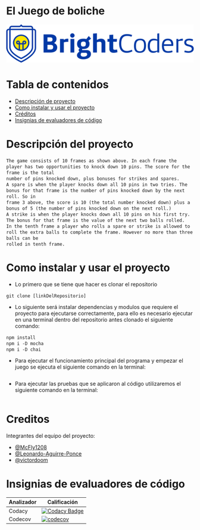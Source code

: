 # El Juego de boliche
![BrightCoders Logo](img/logo.png)

# Tabla de contenidos
  - [Descripción de proyecto](#descripción-del-proyecto)
  - [Como instalar y usar el proyecto](#como-instalar-y-usar-el-proyecto)
  - [Créditos](#creditos)
  - [Insignias de evaluadores de código](#insignias-de-evaluadores-de-código)

# Descripción del proyecto
    The game consists of 10 frames as shown above. In each frame the player has two opportunities to knock down 10 pins. The score for the frame is the total 
    number of pins knocked down, plus bonuses for strikes and spares.
    A spare is when the player knocks down all 10 pins in two tries. The bonus for that frame is the number of pins knocked down by the next roll. So in 
    frame 3 above, the score is 10 (the total number knocked down) plus a bonus of 5 (the number of pins knocked down on the next roll.)
    A strike is when the player knocks down all 10 pins on his first try. The bonus for that frame is the value of the next two balls rolled.
    In the tenth frame a player who rolls a spare or strike is allowed to roll the extra balls to complete the frame. However no more than three balls can be 
    rolled in tenth frame.

# Como instalar y usar el proyecto
- Lo primero que se tiene que hacer es clonar el repositorio
``` 
git clone [linkDelRepositorio] 
```

- Lo siguiente será instalar dependencias y modulos que requiere el proyecto para ejecutarse correctamente, para ello es necesario ejecutar en una terminal dentro del repositorio antes clonado el siguiente comando:
```
npm install
npm i -D mocha
npm i -D chai
```

- Para ejecutar el funcionamiento principal del programa y empezar el juego se ejecuta el siguiente comando en la terminal:
``` 

```

- Para ejecutar las pruebas que se aplicaron al código utilizaremos el siguiente comando en la terminal:
``` 

```

# Creditos
Integrantes del equipo del proyecto:
- [@McFly1208](https://github.com/McFly1208)
- [@Leonardo-Aguirre-Ponce](https://github.com/Leonardo-Aguirre-Ponce)
- [@victordoom](https://github.com/victordoom)

# Insignias de evaluadores de código
| Analizador   | Calificación |
| ------------- | ------------- |
| Codacy   | [![Codacy Badge](https://app.codacy.com/project/badge/Grade/5fb5d8e58c1f48f0bfcc30984761027d)](https://www.codacy.com/gh/BrightCoders-Institute/tmp-BCDIC22-RN-juego-boliche-js-team5/dashboard?utm_source=github.com&amp;utm_medium=referral&amp;utm_content=BrightCoders-Institute/tmp-BCDIC22-RN-juego-boliche-js-team5&amp;utm_campaign=Badge_Grade) |
| Codecov | [![codecov](https://codecov.io/gh/BrightCoders-Institute/tmp-BCDIC22-RN-juego-boliche-js-team5/branch/master/graph/badge.svg?token=BFH60TE5BB)](https://codecov.io/gh/BrightCoders-Institute/tmp-BCDIC22-RN-juego-boliche-js-team5)  |
